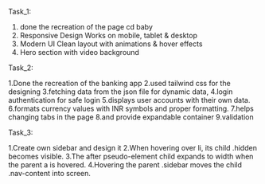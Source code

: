 Task_1:

1. done the recreation of the page cd baby
2. Responsive Design Works on mobile, tablet & desktop
3. Modern UI Clean layout with animations & hover effects
4. Hero section with video background

Task_2:

1.Done the recreation of the banking app
2.used tailwind css for the designing
3.fetching data from the json file for dynamic data,
4.login authentication for safe login
5.displays user accounts with their own data.
6.formats currency values with INR symbols and proper formatting.
7.helps changing tabs in the page
8.and provide expandable container
9.validation

Task_3:

1.Create own sidebar and design it 
2.When hovering over li, its child .hidden becomes visible.
3.The after pseudo-element child expands to width when the parent a is hovered.
4.Hovering the parent .sidebar moves the child .nav-content into screen.
